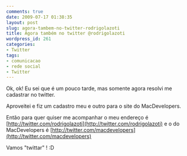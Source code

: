 ```yaml
---
comments: true
date: 2009-07-17 01:38:35
layout: post
slug: agora-tambem-no-twitter-rodrigolazoti
title: Agora também no twitter @rodrigolazoti
wordpress_id: 261
categories:
- Twitter
tags:
- comunicacao
- rede social
- Twitter
---
```


Ok, ok! Eu sei que é um pouco tarde, mas somente agora resolvi me cadastrar no twitter.

Aproveitei e fiz um cadastro meu e outro para o site do MacDevelopers.

Então para quer quiser me acompanhar o meu endereço  é [http://twitter.com/rodrigolazoti](http://twitter.com/rodrigolazoti) e o do MacDevelopers é [http://twitter.com/macdevelopers](http://twitter.com/macdevelopers)

Vamos "twittar" ! :D